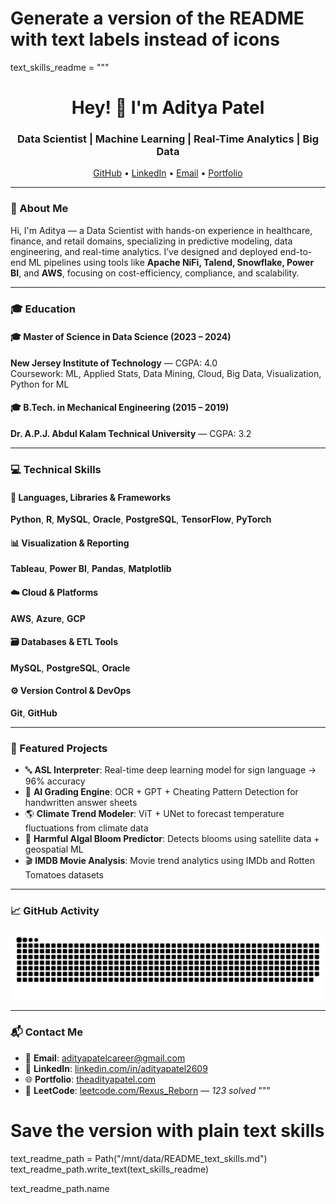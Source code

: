 # Generate a version of the README with text labels instead of icons

text_skills_readme = """
<h1 align="center">Hey! 👋 I'm Aditya Patel</h1>
<h3 align="center">Data Scientist | Machine Learning | Real-Time Analytics | Big Data</h3>

<p align="center">
  <a href="https://github.com/AdityaPatel1068" target="_blank">GitHub</a> • 
  <a href="https://www.linkedin.com/in/adityapatel2609/" target="_blank">LinkedIn</a> • 
  <a href="mailto:adityapatelcareer@gmail.com">Email</a> • 
  <a href="https://theadityapatel.com" target="_blank">Portfolio</a>
</p>

---

### 🧠 About Me
Hi, I'm Aditya — a Data Scientist with hands-on experience in healthcare, finance, and retail domains, specializing in predictive modeling, data engineering, and real-time analytics. I’ve designed and deployed end-to-end ML pipelines using tools like **Apache NiFi, Talend, Snowflake, Power BI**, and **AWS**, focusing on cost-efficiency, compliance, and scalability.

---

### 🎓 Education

#### 🎓 Master of Science in Data Science (2023 – 2024)
**New Jersey Institute of Technology** — CGPA: 4.0  
Coursework: ML, Applied Stats, Data Mining, Cloud, Big Data, Visualization, Python for ML

#### 🎓 B.Tech. in Mechanical Engineering (2015 – 2019)
**Dr. A.P.J. Abdul Kalam Technical University** — CGPA: 3.2  

---

### 💻 Technical Skills

#### 🧮 Languages, Libraries & Frameworks
**Python**, **R**, **MySQL**, **Oracle**, **PostgreSQL**, **TensorFlow**, **PyTorch**

#### 📊 Visualization & Reporting
**Tableau**, **Power BI**, **Pandas**, **Matplotlib**

#### ☁️ Cloud & Platforms
**AWS**, **Azure**, **GCP**

#### 🗃️ Databases & ETL Tools
**MySQL**, **PostgreSQL**, **Oracle**

#### ⚙️ Version Control & DevOps
**Git**, **GitHub**

---

### 🚀 Featured Projects

- 🔤 **ASL Interpreter**: Real-time deep learning model for sign language → 96% accuracy  
- 🧪 **AI Grading Engine**: OCR + GPT + Cheating Pattern Detection for handwritten answer sheets  
- 🌎 **Climate Trend Modeler**: ViT + UNet to forecast temperature fluctuations from climate data  
- 🎥 **Harmful Algal Bloom Predictor**: Detects blooms using satellite data + geospatial ML  
- 🎬 **IMDB Movie Analysis**: Movie trend analytics using IMDb and Rotten Tomatoes datasets  

---

### 📈 GitHub Activity

![snake gif](https://github.com/AdityaPatel1068/AdityaPatel1068/blob/output/github-snake-dark.svg)

---

### 📬 Contact Me

- 📧 **Email**: [adityapatelcareer@gmail.com](mailto:adityapatelcareer@gmail.com)  
- 💼 **LinkedIn**: [linkedin.com/in/adityapatel2609](https://linkedin.com/in/adityapatel2609)  
- 🌐 **Portfolio**: [theadityapatel.com](https://theadityapatel.com)  
- 🧠 **LeetCode**: [leetcode.com/Rexus_Reborn](https://leetcode.com/Rexus_Reborn/) — *123 solved*
"""

# Save the version with plain text skills
text_readme_path = Path("/mnt/data/README_text_skills.md")
text_readme_path.write_text(text_skills_readme)

text_readme_path.name
